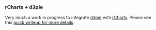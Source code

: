 ### rCharts + d3pie

Very much a work in progress to integrate [d3pie](http://d3pie.org) with [rCharts](http://rcharts.io).  Please see this [quick writeup for more details](http://timelyportfolio.github.io/rChartsExtra/d3pie/index.html).